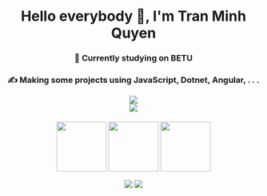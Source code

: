 
<h1 align="center">Hello everybody 👋, I'm Tran Minh Quyen</h1>
<h3 align="center">📘 Currently studying on BETU</h3>
<h3 align="center">✍️ Making some projects using JavaScript, Dotnet, Angular, . . .</h3>

<p align="center" style="margin-bottom: 20px">
	<img src="https://github-readme-stats.vercel.app/api?username=minhquyent&show_icons=true&theme=radical"></img>
  <br>
  <img src="https://github-readme-stats.vercel.app/api/top-langs/?username=minhquyent&layout=compact"></img>
</p>
<p align="center" style="margin-bottom: 10px">
	<img src="https://media3.giphy.com/media/ln7z2eWriiQAllfVcn/200w.webp" width="100" />
	<img src="https://i.giphy.com/media/eNAsjO55tPbgaor7ma/200w.webp" width="100" />
	<img src="https://media.giphy.com/media/kdFc8fubgS31b8DsVu/giphy.gif" width="100" />
</p>
<p align="center" style="margin-bottom: 20px">
	<img src="https://github-readme-stats.vercel.app/api/pin/?username=minhquyent&repo=tiktok"></img>
	<img src="https://github-readme-stats.vercel.app/api/pin/?username=minhquyent&repo=react-tutorial"></img>
</p>
